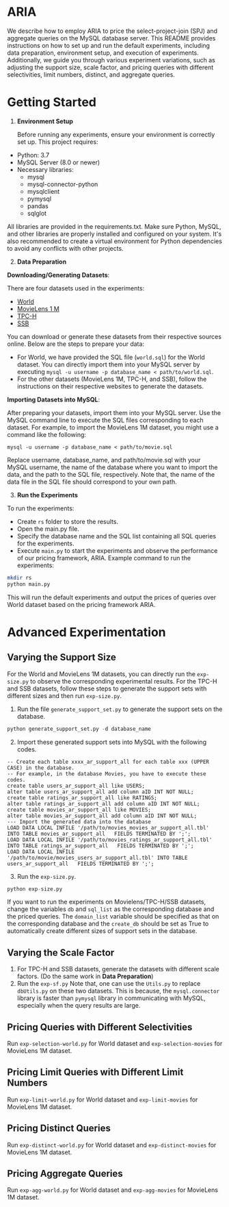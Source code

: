 # ARIA

We describe how to employ ARIA to price the select-project-join (SPJ) and aggregate queries on the MySQL database server.
This README provides instructions on how to set up and run the default experiments, including data preparation, environment setup, and execution of experiments. Additionally, we guide you through various experiment variations, such as adjusting the support size, scale factor, and pricing queries with different selectivities, limit numbers, distinct, and aggregate queries.

# Getting Started
1. **Environment Setup**

   Before running any experiments, ensure your environment is correctly set up. This project requires:
- Python: 3.7
- MySQL Server (8.0 or newer)
- Necessary libraries:
  - mysql
  - mysql-connector-python
  - mysqlclient
  - pymysql
  - pandas
  - sqlglot
  
All libraries are provided in the requirements.txt.
Make sure Python, MySQL, and other libraries are properly installed and configured on your system. It's also recommended to create a virtual environment for Python dependencies to avoid any conflicts with other projects.

2. **Data Preparation**

**Downloading/Generating Datasets**:

There are four datasets used in the experiments:
- [World](https://dev.mysql.com/doc/world-setup/en/)
- [MovieLens 1 M](https://grouplens.org/datasets/movielens/1m/)
- [TPC-H](https://www.tpc.org/tpc_documents_current_versions/current_specifications5.asp)
- [SSB](https://github.com/eyalroz/ssb-dbgen)

You can download or generate these datasets from their respective sources online. Below are the steps to prepare your data:
- For World, we have provided the SQL file (`world.sql`) for the World dataset. You can directly import them into your MySQL server by executing `mysql -u username -p database_name < path/to/world.sql`.
- For the other datasets (MovieLens 1M, TPC-H, and SSB), follow the instructions on their respective websites to generate the datasets.

**Importing Datasets into MySQL**:

After preparing your datasets, import them into your MySQL server. Use the MySQL command line to execute the SQL files corresponding to each dataset. For example, to import the MovieLens 1M dataset, you might use a command like the following:
```
mysql -u username -p database_name < path/to/movie.sql
```
Replace username, database_name, and path/to/movie.sql with your MySQL username, the name of the database where you want to import the data, and the path to the SQL file, respectively.
Note that, the name of the data file in the SQL file should correspond to your own path.

3. **Run the Experiments**

To run the experiments:

- Create `rs` folder to store the results.
- Open the main.py file.
- Specify the database name and the SQL list containing all SQL queries for the experiments.
- Execute `main.py` to start the experiments and observe the performance of our pricing framework, ARIA.
Example command to run the experiments:
```bash
mkdir rs
python main.py
```
This will run the default experiments and output the prices of queries over World dataset based on the pricing framework ARIA.

# Advanced Experimentation

## Varying the Support Size

For the World and MovieLens 1M datasets, you can directly run the `exp-size.py` to observe the corresponding experimental results.
For the TPC-H and SSB datasets, follow these steps to generate the support sets with different sizes and then run `exp-size.py`.

1. Run the file `generate_support_set.py` to generate the support sets on the database.

```python
python generate_support_set.py -d database_name
```

2. Import these generated support sets into MySQL with the following codes.

```MySQL
-- Create each table xxxx_ar_support_all for each table xxx (UPPER CASE) in the database.
-- For example, in the database Movies, you have to execute these codes.
create table users_ar_support_all like USERS;
alter table users_ar_support_all add column aID INT NOT NULL;
create table ratings_ar_support_all like RATINGS;
alter table ratings_ar_support_all add column aID INT NOT NULL;
create table movies_ar_support_all like MOVIES;
alter table movies_ar_support_all add column aID INT NOT NULL;
--- Import the generated data into the database
LOAD DATA LOCAL INFILE '/path/to/movies_movies_ar_support_all.tbl' INTO TABLE movies_ar_support_all   FIELDS TERMINATED BY ';';
LOAD DATA LOCAL INFILE '/path/to/movies_ratings_ar_support_all.tbl' INTO TABLE ratings_ar_support_all   FIELDS TERMINATED BY ';';
LOAD DATA LOCAL INFILE '/path/to/movie/movies_users_ar_support_all.tbl' INTO TABLE users_ar_support_all   FIELDS TERMINATED BY ';';
```
3. Run the `exp-size.py`.

```python
python exp-size.py
```
If you want to run the experiments on Movielens/TPC-H/SSB datasets, change the variables `db` and `sql_list` as the corresponding database and the priced queries.
The `domain_list` variable should be specified as that on the corresponding database and the `create_db` should be set as True to automatically create different sizes of support sets in the database.
## Varying the Scale Factor

1. For TPC-H and SSB datasets, generate the datasets with different scale factors. (Do the same work in **Data Preparation**)
2. Run the `exp-sf.py`
Note that, one can use the `Utils.py` to replace `dbUtils.py` on these two datasets.
This is because, the `mysql.connector` library is faster than `pymysql` library in communicating with MySQL, especially when the query results are large.

## Pricing Queries with Different Selectivities
Run `exp-selection-world.py` for World dataset and `exp-selection-movies` for MovieLens 1M dataset.
## Pricing Limit Queries with Different Limit Numbers
Run `exp-limit-world.py` for World dataset and `exp-limit-movies` for MovieLens 1M dataset.
## Pricing Distinct Queries
Run `exp-distinct-world.py` for World dataset and `exp-distinct-movies` for MovieLens 1M dataset.
## Pricing Aggregate Queries
Run `exp-agg-world.py` for World dataset and `exp-agg-movies` for MovieLens 1M dataset.
